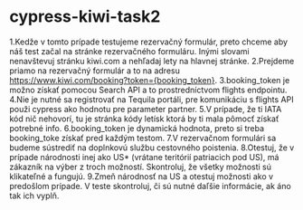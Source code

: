 # cypress-kiwi-task2

1.Kedže v tomto prípade testujeme rezervačný formulár, preto chceme aby náš test začal na stránke rezervačného formuláru. Inými slovami nenavštevuj stránku kiwi.com a nehľadaj lety na hlavnej stránke.
2.Prejdeme priamo na rezervačný formulár a to na adresu https://www.kiwi.com/booking?token={booking_token}.
3.booking_token je možno získať pomocou Search API a to prostredníctvom flights endpointu.
4.Nie je nutné sa registrovať na Tequila portáli, pre komunikáciu s flights API použi cypress ako hodnotu pre parameter partner.
5.V prípade, že ti IATA kód nič nehovorí, tu je stránka kódy letísk ktorá by ti mala pômocť získať potrebné info.
6.booking_token je dynamická hodnota, preto si treba booking_toke získať pred každým testom.
7.V rezervačnom formulári sa budeme sústrediť na doplnkovú službu cestovného poistenia.
8.Otestuj, že v prípade národnosti inej ako US* (vrátane teritórií patriacich pod US), má zákazník na výber z troch možností. Skontroluj, že všetky možnosti sú klikateľné a fungujú.
9.Zmeň národnosť na US a otestuj možnosti ako v predošlom prípade. V teste skontroluj, či sú nutné daľšie informácie, ak áno tak ich vyplň.
